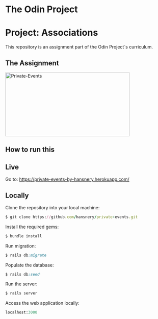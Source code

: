 # The Odin Project
# Project: Associations
This repository is an assignment part of the Odin Project`s curriculum.
## The Assignment
<p float = 'left'>
  <img src="https://user-images.githubusercontent.com/19158296/124976303-73f7a580-e005-11eb-9369-d1933ecb7d66.jpg" alt="Private-Events" width="390" height="200">
</p>

## How to run this

## Live
Go to: https://private-events-by-hansnery.herokuapp.com/

## Locally
Clone the repository into your local machine:

```ruby
$ git clone https://github.com/hansnery/private-events.git
```

Install the required gems:

```ruby
$ bundle install
```

Run migration:

```ruby
$ rails db:migrate
```

Populate the database:

```ruby
$ rails db:seed
```

Run the server:

```ruby
$ rails server
```

Access the web application locally:

```ruby
localhost:3000
```
